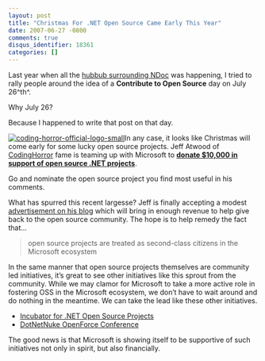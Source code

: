 ```yaml
---
layout: post
title: "Christmas For .NET Open Source Came Early This Year"
date: 2007-06-27 -0800
comments: true
disqus_identifier: 18361
categories: []
---
```

Last year when all the [hubbub surrounding
NDoc](http://haacked.com/archive/2006/07/26/TheDemiseOfNDocAndAChallengeForUsersOfOpenSourceSoftware.aspx "The Demise to NDoc and a challenge for OSS")
was happening, I tried to rally people around the idea of a **Contribute
to Open Source** day on July 26^th^.

Why July 26?

Because I happened to write that post on that day.

[![coding-horror-official-logo-small](http://haacked.com/images/haacked_com/WindowsLiveWriter/Christmas.NETOpenSourceCameEarlyThisYear_FE3/coding-horror-official-logo-small_thumb.png)](http://haacked.com/images/haacked_com/WindowsLiveWriter/Christmas.NETOpenSourceCameEarlyThisYear_FE3/coding-horror-official-logo-small.png)In
any case, it looks like Christmas will come early for some lucky open
source projects. Jeff Atwood of
[CodingHorror](http://www.codinghorror.com/ "CodingHorror - programming and human factors")
fame is teaming up with Microsoft to [**donate \$10,000 in support of
open source .NET
projects**](http://www.codinghorror.com/blog/archives/000894.html "Supporting Open Source in the Microsoft Ecosystem").

Go and nominate the open source project you find most useful in his
comments.

What has spurred this recent largesse? Jeff is finally accepting a
modest [advertisement on his
blog](http://www.codinghorror.com/blog/archives/000893.html "How to advertise on your blog without selling out") which
will bring in enough revenue to help give back to the open source
community. The hope is to help remedy the fact that...

> open source projects are treated as second-class citizens in the
> Microsoft ecosystem

In the same manner that open source projects themselves are community
led initiatives, it’s great to see other initiatives like this sprout
from the community. While we may clamor for Microsoft to take a more
active role in fostering OSS in the Microsoft ecosystem, we don’t have
to wait around and do nothing in the meantime. We can take the lead like
these other initiatives.

-   [Incubator for .NET Open Source
    Projects](http://haacked.com/archive/2007/05/23/beta-incubator-for-.net-open-source-projects.aspx "Incubator for .NET Open Source Projects")
-   [DotNetNuke OpenForce
    Conference](http://www.dotnetnuke.com/News/MediaReleases/DotNetNukeLeadsWayWithOpenForce07Conference/tabid/1087/Default.aspx "OpenForce Conference")

The good news is that Microsoft is showing itself to be supportive of
such initiatives not only in spirit, but also financially.

